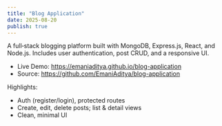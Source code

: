 ```yaml
---
title: "Blog Application"
date: 2025-08-20
publish: true
---
```


A full‑stack blogging platform built with MongoDB, Express.js, React, and Node.js.
Includes user authentication, post CRUD, and a responsive UI.

- Live Demo: https://emaniaditya.github.io/blog-application
- Source: https://github.com/EmaniAditya/blog-application

Highlights:

- Auth (register/login), protected routes
- Create, edit, delete posts; list & detail views
- Clean, minimal UI
